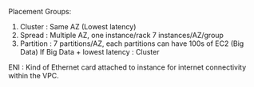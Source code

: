 Placement Groups:
  1) Cluster : Same AZ (Lowest latency)
  2) Spread : Multiple AZ, one instance/rack 7 instances/AZ/group
  3) Partition : 7 partitions/AZ, each partitions can have 100s of EC2 (Big Data)
  If Big Data + lowest latency : Cluster

ENI :
  Kind of Ethernet card attached to instance for internet connectivity within the VPC.
  
